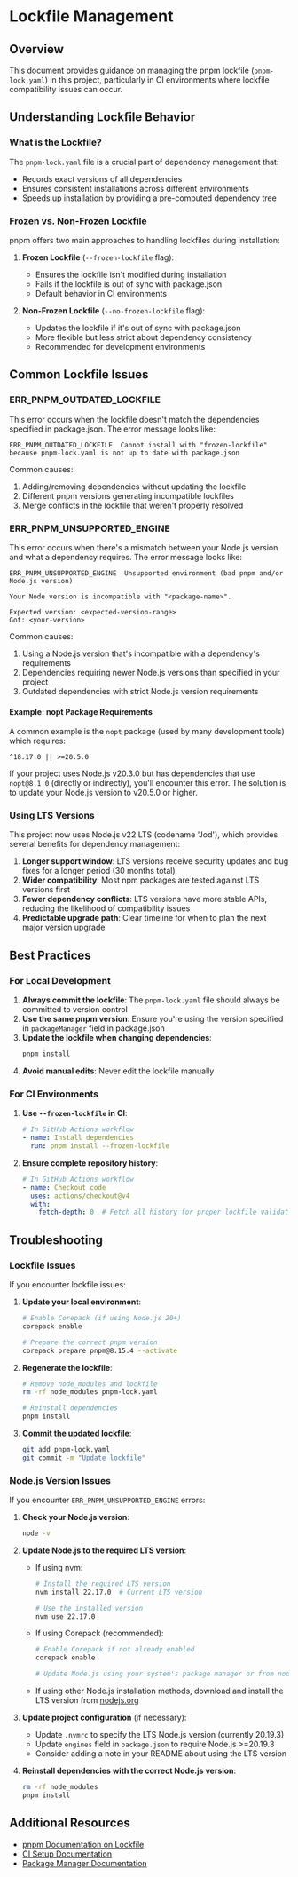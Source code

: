 # Lockfile Management

## Overview

This document provides guidance on managing the pnpm lockfile (`pnpm-lock.yaml`) in this project, particularly in CI environments where lockfile compatibility issues can occur.

## Understanding Lockfile Behavior

### What is the Lockfile?

The `pnpm-lock.yaml` file is a crucial part of dependency management that:

- Records exact versions of all dependencies
- Ensures consistent installations across different environments
- Speeds up installation by providing a pre-computed dependency tree

### Frozen vs. Non-Frozen Lockfile

pnpm offers two main approaches to handling lockfiles during installation:

1. **Frozen Lockfile** (`--frozen-lockfile` flag):
   - Ensures the lockfile isn't modified during installation
   - Fails if the lockfile is out of sync with package.json
   - Default behavior in CI environments

2. **Non-Frozen Lockfile** (`--no-frozen-lockfile` flag):
   - Updates the lockfile if it's out of sync with package.json
   - More flexible but less strict about dependency consistency
   - Recommended for development environments

## Common Lockfile Issues

### ERR_PNPM_OUTDATED_LOCKFILE

This error occurs when the lockfile doesn't match the dependencies specified in package.json. The error message looks like:

```
ERR_PNPM_OUTDATED_LOCKFILE  Cannot install with "frozen-lockfile" because pnpm-lock.yaml is not up to date with package.json
```

Common causes:
1. Adding/removing dependencies without updating the lockfile
2. Different pnpm versions generating incompatible lockfiles
3. Merge conflicts in the lockfile that weren't properly resolved

### ERR_PNPM_UNSUPPORTED_ENGINE

This error occurs when there's a mismatch between your Node.js version and what a dependency requires. The error message looks like:

```
ERR_PNPM_UNSUPPORTED_ENGINE  Unsupported environment (bad pnpm and/or Node.js version)

Your Node version is incompatible with "<package-name>".

Expected version: <expected-version-range>
Got: <your-version>
```

Common causes:
1. Using a Node.js version that's incompatible with a dependency's requirements
2. Dependencies requiring newer Node.js versions than specified in your project
3. Outdated dependencies with strict Node.js version requirements

#### Example: nopt Package Requirements

A common example is the `nopt` package (used by many development tools) which requires:
```
^18.17.0 || >=20.5.0
```

If your project uses Node.js v20.3.0 but has dependencies that use `nopt@8.1.0` (directly or indirectly), you'll encounter this error. The solution is to update your Node.js version to v20.5.0 or higher.

### Using LTS Versions

This project now uses Node.js v22 LTS (codename 'Jod'), which provides several benefits for dependency management:

1. **Longer support window**: LTS versions receive security updates and bug fixes for a longer period (30 months total)
2. **Wider compatibility**: Most npm packages are tested against LTS versions first
3. **Fewer dependency conflicts**: LTS versions have more stable APIs, reducing the likelihood of compatibility issues
4. **Predictable upgrade path**: Clear timeline for when to plan the next major version upgrade

## Best Practices

### For Local Development

1. **Always commit the lockfile**: The `pnpm-lock.yaml` file should always be committed to version control
2. **Use the same pnpm version**: Ensure you're using the version specified in `packageManager` field in package.json
3. **Update the lockfile when changing dependencies**:
   ```bash
   pnpm install
   ```
4. **Avoid manual edits**: Never edit the lockfile manually

### For CI Environments

1. **Use `--frozen-lockfile` in CI**:
   ```yaml
   # In GitHub Actions workflow
   - name: Install dependencies
     run: pnpm install --frozen-lockfile
   ```

2. **Ensure complete repository history**:
   ```yaml
   # In GitHub Actions workflow
   - name: Checkout code
     uses: actions/checkout@v4
     with:
       fetch-depth: 0  # Fetch all history for proper lockfile validation
   ```

## Troubleshooting

### Lockfile Issues

If you encounter lockfile issues:

1. **Update your local environment**:
   ```bash
   # Enable Corepack (if using Node.js 20+)
   corepack enable
   
   # Prepare the correct pnpm version
   corepack prepare pnpm@8.15.4 --activate
   ```

2. **Regenerate the lockfile**:
   ```bash
   # Remove node_modules and lockfile
   rm -rf node_modules pnpm-lock.yaml
   
   # Reinstall dependencies
   pnpm install
   ```

3. **Commit the updated lockfile**:
   ```bash
   git add pnpm-lock.yaml
   git commit -m "Update lockfile"
   ```

### Node.js Version Issues

If you encounter `ERR_PNPM_UNSUPPORTED_ENGINE` errors:

1. **Check your Node.js version**:
   ```bash
   node -v
   ```

2. **Update Node.js to the required LTS version**:
   - If using nvm:
     ```bash
     # Install the required LTS version
     nvm install 22.17.0  # Current LTS version
     
     # Use the installed version
     nvm use 22.17.0
     ```
   - If using Corepack (recommended):
     ```bash
     # Enable Corepack if not already enabled
     corepack enable
     
     # Update Node.js using your system's package manager or from nodejs.org
     ```
   - If using other Node.js installation methods, download and install the LTS version from [nodejs.org](https://nodejs.org/)

3. **Update project configuration** (if necessary):
   - Update `.nvmrc` to specify the LTS Node.js version (currently 20.19.3)
   - Update `engines` field in `package.json` to require Node.js >=20.19.3
   - Consider adding a note in your README about using the LTS version

4. **Reinstall dependencies with the correct Node.js version**:
   ```bash
   rm -rf node_modules
   pnpm install
   ```

## Additional Resources

- [pnpm Documentation on Lockfile](https://pnpm.io/git#lockfiles)
- [CI Setup Documentation](./CI.md)
- [Package Manager Documentation](./PACKAGE-MANAGER.md)